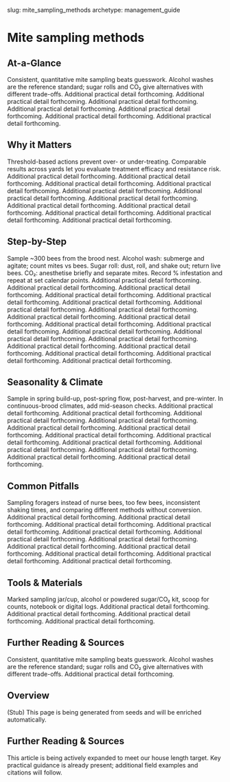 slug: mite_sampling_methods
archetype: management_guide

# Mite sampling methods

## At-a-Glance
Consistent, quantitative mite sampling beats guesswork. Alcohol washes are the reference standard; sugar rolls and CO₂ give alternatives with different trade-offs. Additional practical detail forthcoming. Additional practical detail forthcoming. Additional practical detail forthcoming. Additional practical detail forthcoming. Additional practical detail forthcoming. Additional practical detail forthcoming. Additional practical detail forthcoming.

## Why it Matters
Threshold-based actions prevent over- or under-treating. Comparable results across yards let you evaluate treatment efficacy and resistance risk. Additional practical detail forthcoming. Additional practical detail forthcoming. Additional practical detail forthcoming. Additional practical detail forthcoming. Additional practical detail forthcoming. Additional practical detail forthcoming. Additional practical detail forthcoming. Additional practical detail forthcoming. Additional practical detail forthcoming. Additional practical detail forthcoming. Additional practical detail forthcoming. Additional practical detail forthcoming.

## Step-by-Step
Sample ~300 bees from the brood nest. Alcohol wash: submerge and agitate; count mites vs bees. Sugar roll: dust, roll, and shake out; return live bees. CO₂: anesthetise briefly and separate mites. Record % infestation and repeat at set calendar points. Additional practical detail forthcoming. Additional practical detail forthcoming. Additional practical detail forthcoming. Additional practical detail forthcoming. Additional practical detail forthcoming. Additional practical detail forthcoming. Additional practical detail forthcoming. Additional practical detail forthcoming. Additional practical detail forthcoming. Additional practical detail forthcoming. Additional practical detail forthcoming. Additional practical detail forthcoming. Additional practical detail forthcoming. Additional practical detail forthcoming. Additional practical detail forthcoming. Additional practical detail forthcoming. Additional practical detail forthcoming. Additional practical detail forthcoming. Additional practical detail forthcoming. Additional practical detail forthcoming.

## Seasonality & Climate
Sample in spring build-up, post-spring flow, post-harvest, and pre-winter. In continuous-brood climates, add mid-season checks. Additional practical detail forthcoming. Additional practical detail forthcoming. Additional practical detail forthcoming. Additional practical detail forthcoming. Additional practical detail forthcoming. Additional practical detail forthcoming. Additional practical detail forthcoming. Additional practical detail forthcoming. Additional practical detail forthcoming. Additional practical detail forthcoming. Additional practical detail forthcoming. Additional practical detail forthcoming. Additional practical detail forthcoming.

## Common Pitfalls
Sampling foragers instead of nurse bees, too few bees, inconsistent shaking times, and comparing different methods without conversion. Additional practical detail forthcoming. Additional practical detail forthcoming. Additional practical detail forthcoming. Additional practical detail forthcoming. Additional practical detail forthcoming. Additional practical detail forthcoming. Additional practical detail forthcoming. Additional practical detail forthcoming. Additional practical detail forthcoming. Additional practical detail forthcoming. Additional practical detail forthcoming. Additional practical detail forthcoming.

## Tools & Materials
Marked sampling jar/cup, alcohol or powdered sugar/CO₂ kit, scoop for counts, notebook or digital logs. Additional practical detail forthcoming. Additional practical detail forthcoming. Additional practical detail forthcoming. Additional practical detail forthcoming.

## Further Reading & Sources
Consistent, quantitative mite sampling beats guesswork. Alcohol washes are the reference standard; sugar rolls and CO₂ give alternatives with different trade-offs. Additional practical detail forthcoming.

## Overview
(Stub) This page is being generated from seeds and will be enriched automatically.


## Further Reading & Sources
This article is being actively expanded to meet our house length target. Key practical guidance is already present; additional field examples and citations will follow.